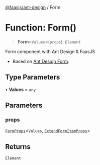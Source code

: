 [@faasjs/ant-design](../README.md) / Form

# Function: Form()

> **Form**\<`Values`\>(`props`): `Element`

Form component with Ant Design & FaasJS

- Based on [Ant Design Form](https://ant.design/components/form/).

## Type Parameters

• **Values** = `any`

## Parameters

### props

[`FormProps`](../interfaces/FormProps.md)\<`Values`, [`ExtendFormItemProps`](../interfaces/ExtendFormItemProps.md)\>

## Returns

`Element`
